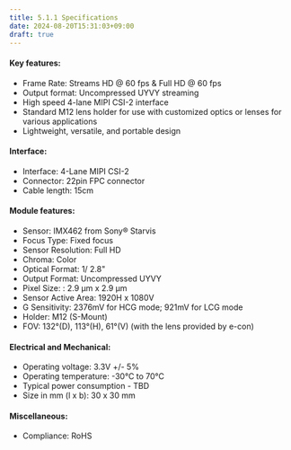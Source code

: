 ```yaml
---
title: 5.1.1 Specifications
date: 2024-08-20T15:31:03+09:00
draft: true
---
```


#### Key features:
* Frame Rate: Streams HD @ 60 fps & Full HD @ 60 fps
* Output format: Uncompressed UYVY streaming
* High speed 4-lane MIPI CSI-2 interface
* Standard M12 lens holder for use with customized optics or lenses for various applications
* Lightweight, versatile, and portable design
#### Interface:
* Interface: 4-Lane MIPI CSI-2
* Connector: 22pin FPC connector
* Cable length: 15cm
#### Module features:
* Sensor: IMX462 from Sony® Starvis
* Focus Type: Fixed focus
* Sensor Resolution: Full HD
* Chroma: Color
* Optical Format: 1/ 2.8"
* Output Format: Uncompressed UYVY
* Pixel Size: : 2.9 μm x 2.9 μm
* Sensor Active Area: 1920H x 1080V
* G Sensitivity: 2376mV for HCG mode; 921mV for LCG mode
* Holder: M12 (S-Mount)
* FOV: 132°(D), 113°(H), 61°(V) (with the lens provided by e-con)
#### Electrical and Mechanical:
* Operating voltage: 3.3V +/- 5%
* Operating temperature: -30°C to 70°C
* Typical power consumption - TBD
* Size in mm (l x b): 30 x 30 mm
#### Miscellaneous:
* Compliance: RoHS